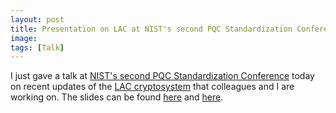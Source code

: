 ```yaml
---
layout: post
title: Presentation on LAC at NIST's second PQC Standardization Conference
image:
tags: [Talk]
---
```


I just gave a talk at [NIST's second PQC Standardization Conference](https://csrc.nist.gov/events/2019/second-pqc-standardization-conference) today on recent updates of the [LAC cryptosystem](https://github.com/luxianhui007/LAC) that colleagues and I are working on. The slides can be found [here](https://csrc.nist.gov/CSRC/media/Presentations/lac-round-2-presentation/images-media/lac-zhang.pdf) and [here](../../talks/nist-lac-2019.pdf).
